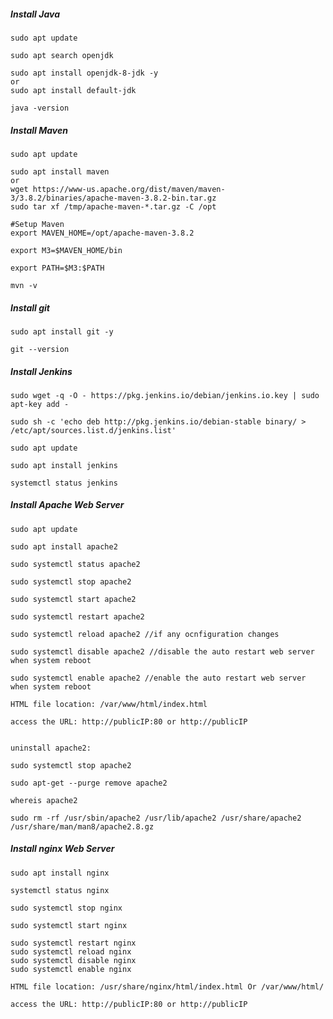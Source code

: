 
##### Install Java

    sudo apt update

    sudo apt search openjdk
    
    sudo apt install openjdk-8-jdk -y
    or
    sudo apt install default-jdk
    
    java -version
    
##### Install Maven

    sudo apt update

    sudo apt install maven
    or
    wget https://www-us.apache.org/dist/maven/maven-3/3.8.2/binaries/apache-maven-3.8.2-bin.tar.gz
    sudo tar xf /tmp/apache-maven-*.tar.gz -C /opt
    
    #Setup Maven
    export MAVEN_HOME=/opt/apache-maven-3.8.2

    export M3=$MAVEN_HOME/bin

    export PATH=$M3:$PATH
    
    mvn -v


##### Install git

    sudo apt install git -y
    
    git --version
    

##### Install Jenkins

    sudo wget -q -O - https://pkg.jenkins.io/debian/jenkins.io.key | sudo apt-key add -

    sudo sh -c 'echo deb http://pkg.jenkins.io/debian-stable binary/ > /etc/apt/sources.list.d/jenkins.list'

    sudo apt update

    sudo apt install jenkins

    systemctl status jenkins
    
##### Install Apache Web Server

    sudo apt update
    
    sudo apt install apache2
    
    sudo systemctl status apache2
    
    sudo systemctl stop apache2
    
    sudo systemctl start apache2
    
    sudo systemctl restart apache2
    
    sudo systemctl reload apache2 //if any ocnfiguration changes
    
    sudo systemctl disable apache2 //disable the auto restart web server when system reboot
    
    sudo systemctl enable apache2 //enable the auto restart web server when system reboot
    
    HTML file location: /var/www/html/index.html
    
    access the URL: http://publicIP:80 or http://publicIP
    
    
    uninstall apache2:
    
    sudo systemctl stop apache2
    
    sudo apt-get --purge remove apache2
    
    whereis apache2
    
    sudo rm -rf /usr/sbin/apache2 /usr/lib/apache2 /usr/share/apache2 /usr/share/man/man8/apache2.8.gz
    
    
##### Install nginx Web Server


    sudo apt install nginx
    
    systemctl status nginx
    
    sudo systemctl stop nginx
    
    sudo systemctl start nginx
    
    sudo systemctl restart nginx
    sudo systemctl reload nginx
    sudo systemctl disable nginx
    sudo systemctl enable nginx

    HTML file location: /usr/share/nginx/html/index.html Or /var/www/html/
    
    access the URL: http://publicIP:80 or http://publicIP
    
    

